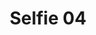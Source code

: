 ---
title: Selfie 04
image: https://res.cloudinary.com/softcomux/image/upload/f_auto,q_auto/v1533825383/sfc/careers%20-%20workshots/selfie-04.jpg
image_description: Beautiful female engineers taking selfie
---